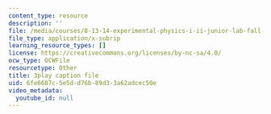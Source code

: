 ```yaml
---
content_type: resource
description: ''
file: /media/courses/8-13-14-experimental-physics-i-ii-junior-lab-fall-2016-spring-2017/6fe6687c5e5dd76b89d33a62adcec50e_SDTtTSHr_yE.srt
file_type: application/x-subrip
learning_resource_types: []
license: https://creativecommons.org/licenses/by-nc-sa/4.0/
ocw_type: OCWFile
resourcetype: Other
title: 3play caption file
uid: 6fe6687c-5e5d-d76b-89d3-3a62adcec50e
video_metadata:
  youtube_id: null
---
```

